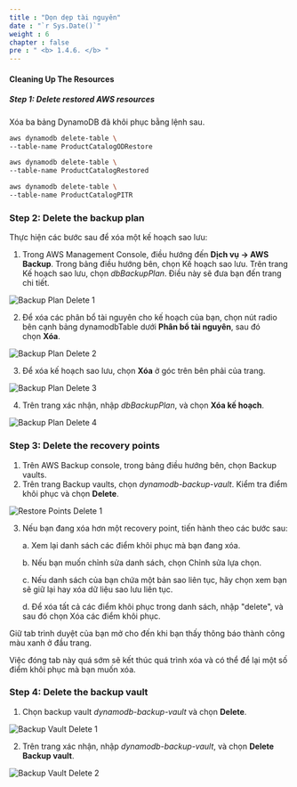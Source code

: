 ```yaml
---
title : "Dọn dẹp tài nguyên"
date : "`r Sys.Date()`"
weight : 6
chapter : false
pre : " <b> 1.4.6. </b> "
---
```


#### Cleaning Up The Resources
##### Step 1: Delete restored AWS resources

Xóa ba bảng DynamoDB đã khôi phục bằng lệnh sau.
```bash
aws dynamodb delete-table \
--table-name ProductCatalogODRestore

aws dynamodb delete-table \
--table-name ProductCatalogRestored

aws dynamodb delete-table \
--table-name ProductCatalogPITR
```
### Step 2: Delete the backup plan

Thực hiện các bước sau để xóa một kế hoạch sao lưu:

1. Trong AWS Management Console, điều hướng đến **Dịch vụ -> AWS Backup**. Trong bảng điều hướng bên, chọn Kế hoạch sao lưu. Trên trang Kế hoạch sao lưu, chọn _dbBackupPlan_. Điều này sẽ đưa bạn đến trang chi tiết.

![Backup Plan Delete 1](https://static.us-east-1.prod.workshops.aws/public/c768eb2c-360b-491e-8422-bfd253e11581/static/images/hands-on-labs/backup/backup_plan_delete_1.png)

2. Để xóa các phân bổ tài nguyên cho kế hoạch của bạn, chọn nút radio bên cạnh bảng dynamodbTable dưới **Phân bổ tài nguyên**, sau đó chọn **Xóa**.

![Backup Plan Delete 2](https://static.us-east-1.prod.workshops.aws/public/c768eb2c-360b-491e-8422-bfd253e11581/static/images/hands-on-labs/backup/backup_plan_delete_2.png)

3. Để xóa kế hoạch sao lưu, chọn **Xóa** ở góc trên bên phải của trang.

![Backup Plan Delete 3](https://static.us-east-1.prod.workshops.aws/public/c768eb2c-360b-491e-8422-bfd253e11581/static/images/hands-on-labs/backup/backup_plan_delete_3.png)

4. Trên trang xác nhận, nhập _dbBackupPlan_, và chọn **Xóa kế hoạch**.

![Backup Plan Delete 4](https://static.us-east-1.prod.workshops.aws/public/c768eb2c-360b-491e-8422-bfd253e11581/static/images/hands-on-labs/backup/backup_plan_delete_4.png)
### Step 3: Delete the recovery points

1. Trên AWS Backup console, trong bảng điều hướng bên, chọn Backup vaults.
2. Trên trang Backup vaults, chọn _dynamodb-backup-vault_. Kiểm tra điểm khôi phục và chọn **Delete**.
    

![Restore Points Delete 1](https://static.us-east-1.prod.workshops.aws/public/c768eb2c-360b-491e-8422-bfd253e11581/static/images/hands-on-labs/backup/restore_point_delete_1.png)

3. Nếu bạn đang xóa hơn một recovery point, tiến hành theo các bước sau: 
    
    a. Xem lại danh sách các điểm khôi phục mà bạn đang xóa.
    
    b. Nếu bạn muốn chỉnh sửa danh sách, chọn Chỉnh sửa lựa chọn.
    
    c. Nếu danh sách của bạn chứa một bản sao liên tục, hãy chọn xem bạn sẽ giữ lại hay xóa dữ liệu sao lưu liên tục.
    
    d. Để xóa tất cả các điểm khôi phục trong danh sách, nhập "delete", và sau đó chọn Xóa các điểm khôi phục.
    

Giữ tab trình duyệt của bạn mở cho đến khi bạn thấy thông báo thành công màu xanh ở đầu trang.

Việc đóng tab này quá sớm sẽ kết thúc quá trình xóa và có thể để lại một số điểm khôi phục mà bạn muốn xóa.
### Step 4: Delete the backup vault

1. Chọn backup vault _dynamodb-backup-vault_ và chọn **Delete**.

![Backup Vault Delete 1](https://static.us-east-1.prod.workshops.aws/public/c768eb2c-360b-491e-8422-bfd253e11581/static/images/hands-on-labs/backup/backup_vault_delete_1.png)

2. Trên trang xác nhận, nhập _dynamodb-backup-vault_, và chọn **Delete Backup vault**.

![Backup Vault Delete 2](https://static.us-east-1.prod.workshops.aws/public/c768eb2c-360b-491e-8422-bfd253e11581/static/images/hands-on-labs/backup/backup_vault_delete_2.png)